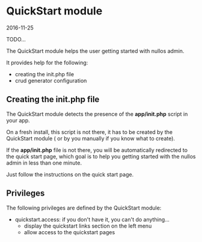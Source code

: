 QuickStart module
=================
2016-11-25



TODO...

The QuickStart module helps the user getting started with nullos admin.

It provides help for the following:

- creating the init.php file
- crud generator configuration




Creating the init.php file
----------------------
The QuickStart module detects the presence of the **app/init.php** script in your app.

On a fresh install, this script is not there, it has to be created by the QuickStart module (
or by you manually if you know what to create).

If the **app/init.php** file is not there, you will be automatically redirected to the quick start page,
which goal is to help you getting started with the nullos admin in less than one minute.

Just follow the instructions on the quick start page. 
 



Privileges
----------------

The following privileges are defined by the QuickStart module:

- quickstart.access: if you don't have it, you can't do anything...
    - display the quickstart links section on the left menu
    - allow access to the quickstart pages



